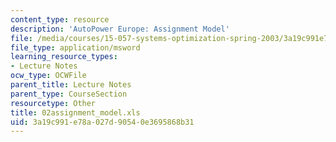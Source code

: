 ```yaml
---
content_type: resource
description: 'AutoPower Europe: Assignment Model'
file: /media/courses/15-057-systems-optimization-spring-2003/3a19c991e78a027d90540e3695868b31_02assignment_model.xls
file_type: application/msword
learning_resource_types:
- Lecture Notes
ocw_type: OCWFile
parent_title: Lecture Notes
parent_type: CourseSection
resourcetype: Other
title: 02assignment_model.xls
uid: 3a19c991-e78a-027d-9054-0e3695868b31
---
```

